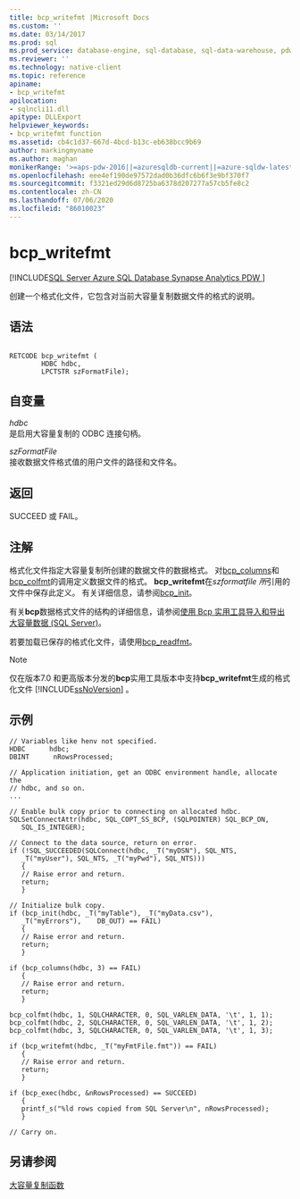 ```yaml
---
title: bcp_writefmt |Microsoft Docs
ms.custom: ''
ms.date: 03/14/2017
ms.prod: sql
ms.prod_service: database-engine, sql-database, sql-data-warehouse, pdw
ms.reviewer: ''
ms.technology: native-client
ms.topic: reference
apiname:
- bcp_writefmt
apilocation:
- sqlncli11.dll
apitype: DLLExport
helpviewer_keywords:
- bcp_writefmt function
ms.assetid: cb4c1d37-667d-4bcd-b13c-eb638bcc9b69
author: markingmyname
ms.author: maghan
monikerRange: '>=aps-pdw-2016||=azuresqldb-current||=azure-sqldw-latest||>=sql-server-2016||=sqlallproducts-allversions||>=sql-server-linux-2017||=azuresqldb-mi-current'
ms.openlocfilehash: eee4ef190de97572dad0b36dfc6b6f3e9bf370f7
ms.sourcegitcommit: f3321ed29d6d8725ba6378d207277a57cb5fe8c2
ms.contentlocale: zh-CN
ms.lasthandoff: 07/06/2020
ms.locfileid: "86010023"
---
```

# <a name="bcp_writefmt"></a>bcp_writefmt
[!INCLUDE[SQL Server Azure SQL Database Synapse Analytics PDW ](../../includes/applies-to-version/sql-asdb-asdbmi-asa-pdw.md)]

  创建一个格式化文件，它包含对当前大容量复制数据文件的格式的说明。  
  
## <a name="syntax"></a>语法  
  
```  
  
RETCODE bcp_writefmt (  
        HDBC hdbc,  
        LPCTSTR szFormatFile);  
```  
  
## <a name="arguments"></a>自变量  
 *hdbc*  
 是启用大容量复制的 ODBC 连接句柄。  
  
 *szFormatFile*  
 接收数据文件格式值的用户文件的路径和文件名。  
  
## <a name="returns"></a>返回  
 SUCCEED 或 FAIL。  
  
## <a name="remarks"></a>注解  
 格式化文件指定大容量复制所创建的数据文件的数据格式。 对[bcp_columns](../../relational-databases/native-client-odbc-extensions-bulk-copy-functions/bcp-columns.md)和[bcp_colfmt](../../relational-databases/native-client-odbc-extensions-bulk-copy-functions/bcp-colfmt.md)的调用定义数据文件的格式。 **bcp_writefmt**在*szformatfile 所*引用的文件中保存此定义。 有关详细信息，请参阅[bcp_init](../../relational-databases/native-client-odbc-extensions-bulk-copy-functions/bcp-init.md)。  
  
 有关**bcp**数据格式文件的结构的详细信息，请参阅[使用 Bcp 实用工具导入和导出大容量数据 &#40;SQL Server&#41;](../../relational-databases/import-export/import-and-export-bulk-data-by-using-the-bcp-utility-sql-server.md)。  
  
 若要加载已保存的格式化文件，请使用[bcp_readfmt](../../relational-databases/native-client-odbc-extensions-bulk-copy-functions/bcp-readfmt.md)。  
  
> [!NOTE]  
>  仅在版本7.0 和更高版本分发的**bcp**实用工具版本中支持**bcp_writefmt**生成的格式化文件 [!INCLUDE[ssNoVersion](../../includes/ssnoversion-md.md)] 。  
  
## <a name="example"></a>示例  
  
```  
// Variables like henv not specified.  
HDBC      hdbc;  
DBINT      nRowsProcessed;  
  
// Application initiation, get an ODBC environment handle, allocate the  
// hdbc, and so on.  
...   
  
// Enable bulk copy prior to connecting on allocated hdbc.  
SQLSetConnectAttr(hdbc, SQL_COPT_SS_BCP, (SQLPOINTER) SQL_BCP_ON,  
   SQL_IS_INTEGER);  
  
// Connect to the data source, return on error.  
if (!SQL_SUCCEEDED(SQLConnect(hdbc, _T("myDSN"), SQL_NTS,  
   _T("myUser"), SQL_NTS, _T("myPwd"), SQL_NTS)))  
   {  
   // Raise error and return.  
   return;  
   }  
  
// Initialize bulk copy.   
if (bcp_init(hdbc, _T("myTable"), _T("myData.csv"),  
   _T("myErrors"),    DB_OUT) == FAIL)  
   {  
   // Raise error and return.  
   return;  
   }  
  
if (bcp_columns(hdbc, 3) == FAIL)  
   {  
   // Raise error and return.  
   return;  
   }  
  
bcp_colfmt(hdbc, 1, SQLCHARACTER, 0, SQL_VARLEN_DATA, '\t', 1, 1);  
bcp_colfmt(hdbc, 2, SQLCHARACTER, 0, SQL_VARLEN_DATA, '\t', 1, 2);  
bcp_colfmt(hdbc, 3, SQLCHARACTER, 0, SQL_VARLEN_DATA, '\t', 1, 3);  
  
if (bcp_writefmt(hdbc, _T("myFmtFile.fmt")) == FAIL)  
   {  
   // Raise error and return.  
   return;  
   }  
  
if (bcp_exec(hdbc, &nRowsProcessed) == SUCCEED)  
   {  
   printf_s("%ld rows copied from SQL Server\n", nRowsProcessed);  
   }  
  
// Carry on.  
```  
  
## <a name="see-also"></a>另请参阅  
 [大容量复制函数](../../relational-databases/native-client-odbc-extensions-bulk-copy-functions/sql-server-driver-extensions-bulk-copy-functions.md)  
  
  
